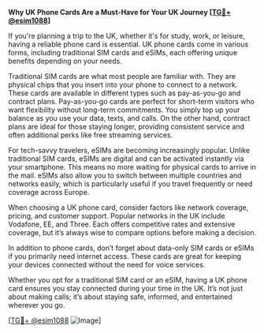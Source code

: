 **Why UK Phone Cards Are a Must-Have for Your UK Journey [[TG💪+ @esim1088](https://t.me/s/esim1088)]**

If you're planning a trip to the UK, whether it's for study, work, or leisure, having a reliable phone card is essential. UK phone cards come in various forms, including traditional SIM cards and eSIMs, each offering unique benefits depending on your needs.

Traditional SIM cards are what most people are familiar with. They are physical chips that you insert into your phone to connect to a network. These cards are available in different types such as pay-as-you-go and contract plans. Pay-as-you-go cards are perfect for short-term visitors who want flexibility without long-term commitments. You simply top up your balance as you use your data, texts, and calls. On the other hand, contract plans are ideal for those staying longer, providing consistent service and often additional perks like free streaming services.

For tech-savvy travelers, eSIMs are becoming increasingly popular. Unlike traditional SIM cards, eSIMs are digital and can be activated instantly via your smartphone. This means no more waiting for physical cards to arrive in the mail. eSIMs also allow you to switch between multiple countries and networks easily, which is particularly useful if you travel frequently or need coverage across Europe.

When choosing a UK phone card, consider factors like network coverage, pricing, and customer support. Popular networks in the UK include Vodafone, EE, and Three. Each offers competitive rates and extensive coverage, but it’s always wise to compare options before making a decision.

In addition to phone cards, don’t forget about data-only SIM cards or eSIMs if you primarily need internet access. These cards are great for keeping your devices connected without the need for voice services.

Whether you opt for a traditional SIM card or an eSIM, having a UK phone card ensures you stay connected during your time in the UK. It’s not just about making calls; it’s about staying safe, informed, and entertained wherever you go.

[[TG💪+ @esim1088](https://t.me/s/esim1088) ![Image](https://i.postimg.cc/Y0z9fWf4/image.png)]